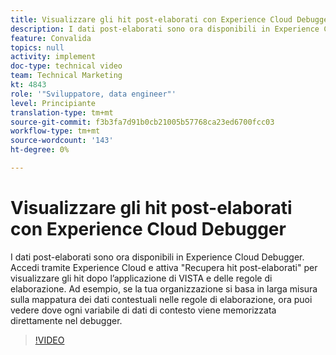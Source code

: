 ```yaml
---
title: Visualizzare gli hit post-elaborati con Experience Cloud Debugger
description: I dati post-elaborati sono ora disponibili in Experience Cloud Debugger. Accedi tramite Experience Cloud e attiva "Recupera hit post-elaborati" per visualizzare gli hit dopo l’applicazione di VISTA e delle regole di elaborazione. Ad esempio, se la tua organizzazione si basa in larga misura sulla mappatura dei dati contestuali nelle regole di elaborazione, ora puoi vedere dove ogni variabile di dati di contesto viene memorizzata direttamente nel debugger.
feature: Convalida
topics: null
activity: implement
doc-type: technical video
team: Technical Marketing
kt: 4843
role: '"Sviluppatore, data engineer"'
level: Principiante
translation-type: tm+mt
source-git-commit: f3b3fa7d91b0cb21005b57768ca23ed6700fcc03
workflow-type: tm+mt
source-wordcount: '143'
ht-degree: 0%

---
```



# Visualizzare gli hit post-elaborati con Experience Cloud Debugger

I dati post-elaborati sono ora disponibili in Experience Cloud Debugger. Accedi tramite Experience Cloud e attiva &quot;Recupera hit post-elaborati&quot; per visualizzare gli hit dopo l’applicazione di VISTA e delle regole di elaborazione. Ad esempio, se la tua organizzazione si basa in larga misura sulla mappatura dei dati contestuali nelle regole di elaborazione, ora puoi vedere dove ogni variabile di dati di contesto viene memorizzata direttamente nel debugger.

>[!VIDEO](https://video.tv.adobe.com/v/32961/?quality=12)
